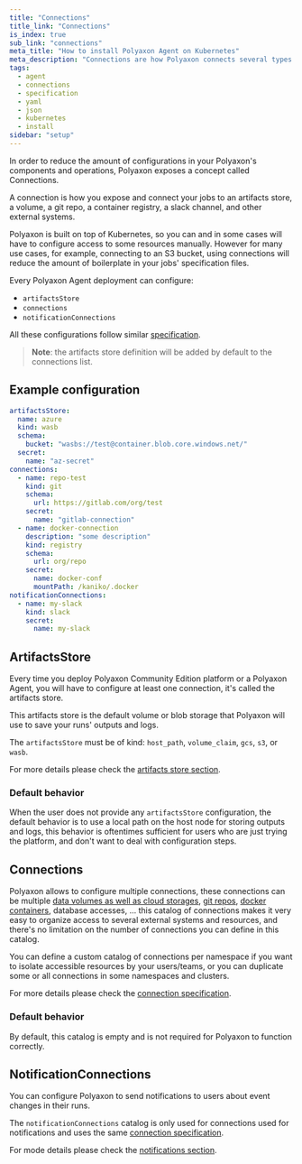 ```yaml
---
title: "Connections"
title_link: "Connections"
is_index: true
sub_link: "connections"
meta_title: "How to install Polyaxon Agent on Kubernetes"
meta_description: "Connections are how Polyaxon connects several types of external system and resources to your operations."
tags:
  - agent
  - connections
  - specification
  - yaml
  - json
  - kubernetes
  - install
sidebar: "setup"
---
```


In order to reduce the amount of configurations in your Polyaxon's components and operations, 
Polyaxon exposes a concept called Connections.

A connection is how you expose and connect your jobs to an artifacts store, 
a volume, a git repo, a container registry, a slack channel, and other external systems.

Polyaxon is built on top of Kubernetes, so you can and in some cases will have to configure 
access to some resources manually.
However for many use cases, for example, connecting to an S3 bucket, 
using connections will reduce the amount of boilerplate in your jobs' specification files.

Every Polyaxon Agent deployment can configure:

 * `artifactsStore`
 * `connections`
 * `notificationConnections`
 
All these configurations follow similar [specification](/docs/setup/connections/specification/).

> **Note**: the artifacts store definition will be added by default to the connections list.

## Example configuration

```yaml
artifactsStore:
  name: azure
  kind: wasb
  schema:
    bucket: "wasbs://test@container.blob.core.windows.net/"
  secret:
    name: "az-secret"
connections:
  - name: repo-test
    kind: git
    schema:
      url: https://gitlab.com/org/test
    secret:
      name: "gitlab-connection"
  - name: docker-connection
    description: "some description"
    kind: registry
    schema:
      url: org/repo
    secret:
      name: docker-conf
      mountPath: /kaniko/.docker
notificationConnections:
  - name: my-slack
    kind: slack
    secret:
      name: my-slack
```

## ArtifactsStore

Every time you deploy Polyaxon Community Edition platform or a Polyaxon Agent, 
you will have to configure at least one connection, it's called the artifacts store.

This artifacts store is the default volume or blob storage that Polyaxon will use to save your runs' outputs and logs.

The `artifactsStore` must be of kind: 
`host_path`, `volume_claim`, `gcs`, `s3`, or `wasb`.

For more details please check the [artifacts store section](/docs/setup/connections/artifacts/).

### Default behavior

When the user does not provide any `artifactsStore` configuration, 
the default behavior is to use a local path on the host node for storing outputs and logs, 
this behavior is oftentimes sufficient for users who are just trying the platform, 
and don't want to deal with configuration steps.

## Connections

Polyaxon allows to configure multiple connections, 
these connections can be multiple 
[data volumes as well as cloud storages](/docs/setup/connections/artifacts/), 
[git repos](/docs/setup/connections/git/), 
[docker containers](/docs/setup/connections/registry/), database accesses, ...
this catalog of connections makes it very easy to organize access to several external systems and resources, 
and there's no limitation on the number of connections you can define in this catalog.

You can define a custom catalog of connections per namespace if you want to isolate accessible resources by your users/teams, 
or you can duplicate some or all connections in some namespaces and clusters.

For more details please check the [connection specification](/docs/setup/connections/specification/). 

### Default behavior

By default, this catalog is empty and is not required for Polyaxon to function correctly.

## NotificationConnections

You can configure Polyaxon to send notifications to users about event changes in their runs.

The `notificationConnections` catalog is only used for connections used for notifications and uses the same [connection specification](/docs/setup/connections/specification/).

For mode details please check the [notifications section](/docs/setup/connections/notifications/).
